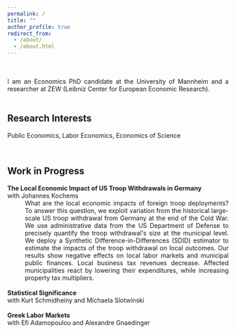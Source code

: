 ```yaml
---
permalink: /
title: ""
author_profile: true
redirect_from: 
  - /about/
  - /about.html
---
```


 <br />
 <br />

<div style="text-align: justify"> I am an Economics PhD candidate at the University of Mannheim and a researcher at ZEW (Leibniz Center for European Economic Research). </div>

 <br />

Research Interests
------
Public Economics, Labor Economics, Economics of Science

 <br />

Work in Progress
------

<dt><strong>The Local Economic Impact of US Troop Withdrawals in Germany</strong> </dt>
with Johannes Kochems <br />
<dd><div style="text-align: justify"> What are the local economic impacts of foreign troop deployments? To answer this question, we exploit variation from the historical large-scale US troop withdrawal from Germany at the end of the Cold War. We use administrative data from the US Department of Defense to precisely quantify the troop withdrawal's size at the municipal level. We deploy a Synthetic Difference-in-Differences (SDID) estimator to estimate the impacts of the troop withdrawal on local outcomes. Our results show negative effects on local labor markets and municipal public finances. Local business tax revenues decrease. Affected municipalities react by lowering their expenditures, while increasing property tax multipliers. <br /> </div> </dd>


 <br />
<dt><strong>Statistical Significance</strong> </dt>
with Kurt Schmidheiny and Michaela Slotwinski <br />


 <br />
<dt><strong>Greek Labor Markets</strong> </dt>
with Efi Adamopoulou and Alexandre Gnaedinger <br />
